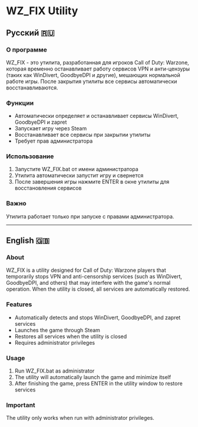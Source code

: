 # WZ_FIX Utility

## Русский 🇷🇺

### О программе
WZ_FIX - это утилита, разработанная для игроков Call of Duty: Warzone, которая временно останавливает работу сервисов VPN и анти-цензуры (таких как WinDivert, GoodbyeDPI и другие), мешающих нормальной работе игры. После закрытия утилиты все сервисы автоматически восстанавливаются.

### Функции
- Автоматически определяет и останавливает сервисы WinDivert, GoodbyeDPI и zapret
- Запускает игру через Steam
- Восстанавливает все сервисы при закрытии утилиты
- Требует прав администратора

### Использование
1. Запустите WZ_FIX.bat от имени администратора
2. Утилита автоматически запустит игру и свернется
3. После завершения игры нажмите ENTER в окне утилиты для восстановления сервисов

### Важно
Утилита работает только при запуске с правами администратора.

---

## English 🇬🇧

### About
WZ_FIX is a utility designed for Call of Duty: Warzone players that temporarily stops VPN and anti-censorship services (such as WinDivert, GoodbyeDPI, and others) that may interfere with the game's normal operation. When the utility is closed, all services are automatically restored.

### Features
- Automatically detects and stops WinDivert, GoodbyeDPI, and zapret services
- Launches the game through Steam
- Restores all services when the utility is closed
- Requires administrator privileges

### Usage
1. Run WZ_FIX.bat as administrator
2. The utility will automatically launch the game and minimize itself
3. After finishing the game, press ENTER in the utility window to restore services

### Important
The utility only works when run with administrator privileges. 
